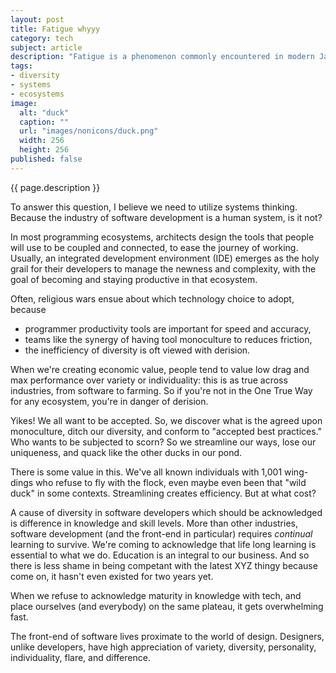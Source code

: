 ```yaml
---
layout: post
title: Fatigue whyyy
category: tech
subject: article
description: "Fatigue is a phenomenon commonly encountered in modern JavaScript development. Why?"
tags:
- diversity
- systems
- ecosystems
image:
  alt: "duck"
  caption: ""
  url: "images/nonicons/duck.png"
  width: 256
  height: 256
published: false
---
```


{{ page.description }}

To answer this question, I believe we need to utilize systems thinking.
Because the industry of software development is a human system, is it not?

In most programming ecosystems, architects design the tools that people will
use to be coupled and connected, to ease the journey of working. Usually, an
integrated development environment (IDE) emerges as the holy grail for
their developers to manage the newness and complexity, with the goal of becoming
and staying productive in that ecosystem.

Often, religious wars ensue about which technology choice to adopt, because

* programmer productivity tools are important for speed and accuracy,
* teams like the synergy of having tool monoculture to reduces friction,
* the inefficiency of diversity is oft viewed with derision.

When we're creating economic value, people tend to value
low drag and max performance over variety or individuality:
this is as true across industries, from software to farming.
So if you're not in the One True Way for any ecosystem,
you're in danger of derision.

Yikes! We all want to be accepted.
So, we discover what is the agreed upon monoculture, ditch our diversity,
and conform to "accepted best practices."
Who wants to be subjected to scorn?
So we streamline our ways, lose our uniqueness, and
quack like the other ducks in our pond.

There is some value in this. We've all known individuals with 1,001 wing-dings
who refuse to fly with the flock, even maybe even been that "wild duck"
in some contexts. Streamlining creates efficiency. But at what cost?

A cause of diversity in software developers which should be acknowledged
is difference in knowledge and skill levels.
More than other industries, software
development (and the front-end in particular) requires _continual_ learning
to survive.
We're coming to acknowledge that life long learning is essential
to what we do. Education is an integral to our business. And so there is less
shame in being competant with the latest XYZ thingy because
come on, it hasn't even existed for two years yet.

When we refuse to acknowledge maturity in knowledge with tech, and place
ourselves (and everybody) on the same plateau, it gets overwhelming fast.

The front-end of software lives proximate to the world of design. Designers,
unlike developers, have high appreciation of variety, diversity,
personality, individuality, flare, and difference.
